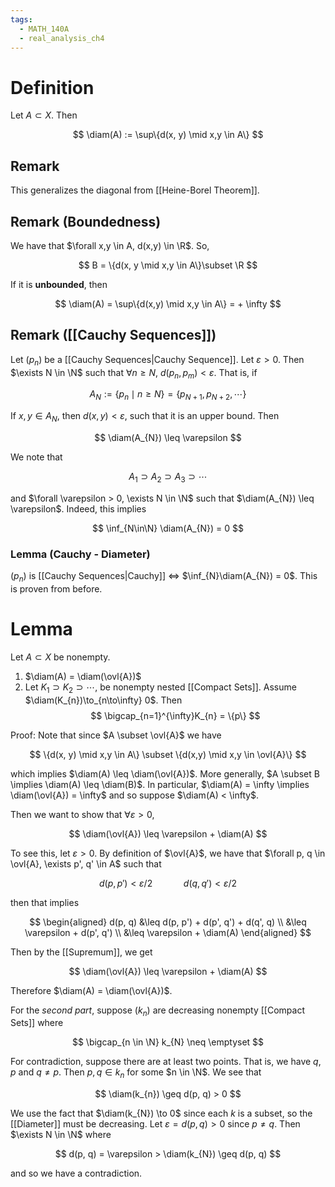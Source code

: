 ```yaml
---
tags:
  - MATH_140A
  - real_analysis_ch4
---
```

# Definition 
Let $A \subset X$. Then 

$$
\diam(A) := \sup\{d(x, y) \mid x,y \in A\}
$$

## Remark 
This generalizes the diagonal from [[Heine-Borel Theorem]]. 

## Remark (Boundedness)
We have that $\forall x,y \in A, d(x,y) \in \R$. So, 

$$
B = \{d(x, y \mid x,y \in A\}\subset \R
$$

If it is **unbounded**, then 

$$
\diam(A) = \sup\{d(x,y) \mid x,y \in A\} = + \infty
$$

## Remark ([[Cauchy Sequences]])
Let $(p_{n})$ be a [[Cauchy Sequences|Cauchy Sequence]]. Let $\varepsilon > 0$. Then $\exists N \in \N$ such that $\forall n \geq N$, $d(p_{n},p_{m})< \varepsilon$. That is, if

$$
A_{N} := \{p_{n}\mid n \geq N\} = \{p_{N+1}, p_{N+2}, \cdots\}
$$

If $x,y \in A_{N}$, then $d(x,y) < \varepsilon$, such that it is an upper bound. Then

$$
\diam(A_{N}) \leq \varepsilon
$$

We note that 

$$
A_{1}\supset A_{2} \supset A_{3} \supset \cdots
$$

and $\forall \varepsilon > 0, \exists N \in \N$ such that $\diam(A_{N}) \leq \varepsilon$. Indeed, this implies

$$
\inf_{N\in\N} \diam(A_{N}) = 0
$$

### Lemma (Cauchy - Diameter)
$(p_{n})$ is [[Cauchy Sequences|Cauchy]] $\iff$ $\inf_{N}\diam(A_{N}) = 0$. This is proven from before.

# Lemma 
Let $A \subset X$ be nonempty. 
1. $\diam(A) = \diam(\ovl{A})$
2. Let $K_{1} \supset K_{2} \supset \cdots$, be nonempty nested [[Compact Sets]]. Assume $\diam(K_{n})\to_{n\to\infty} 0$. Then 
$$
\bigcap_{n=1}^{\infty}K_{n} = \{p\}
$$


Proof:
Note that since $A \subset \ovl{A}$ we have 

$$
\{d(x, y) \mid x,y \in A\} \subset \{d(x,y) \mid x,y \in \ovl{A}\}
$$

which implies $\diam(A) \leq \diam(\ovl{A})$. More generally, $A \subset B \implies \diam(A) \leq \diam(B)$. In particular, $\diam(A) = \infty \implies \diam(\ovl{A}) = \infty$ and so suppose $\diam(A) < \infty$. 

Then we want to show that $\forall \varepsilon > 0,$

$$
\diam(\ovl{A}) \leq \varepsilon + \diam(A)
$$

To see this, let $\varepsilon > 0$. By definition of $\ovl{A}$, we have that $\forall p, q \in \ovl{A}, \exists p', q' \in A$ such that 

$$
d(p, p') < \varepsilon/2 \quad\quad\quad d(q, q') < \varepsilon / 2
$$

then that implies 

$$
\begin{aligned}
d(p, q) 
&\leq d(p, p') + d(p', q') + d(q', q) \\ 
&\leq \varepsilon + d(p', q') \\
&\leq \varepsilon + \diam(A)
\end{aligned}
$$

Then by the [[Supremum]], we get

$$
\diam(\ovl{A}) \leq \varepsilon + \diam(A)
$$

Therefore $\diam(A) = \diam(\ovl{A})$. 

For the *second part*, suppose $(k_{n})$ are decreasing nonempty [[Compact Sets]] where

$$
\bigcap_{n \in \N} k_{N} \neq \emptyset
$$

For contradiction, suppose there are at least two points. That is, we have $q,p$ and $q \neq p$. Then $p,q \in k_{n}$ for some $n \in \N$. We see that 

$$
\diam(k_{n}) \geq d(p, q) > 0
$$

We use the fact that $\diam(k_{N}) \to 0$ since each $k$ is a subset, so the [[Diameter]] must be decreasing. Let $\varepsilon = d(p, q) > 0$ since $p \neq q$. Then $\exists N \in \N$ where 

$$
d(p, q) = \varepsilon > \diam(k_{N}) \geq d(p, q)
$$

and so we have a contradiction. 